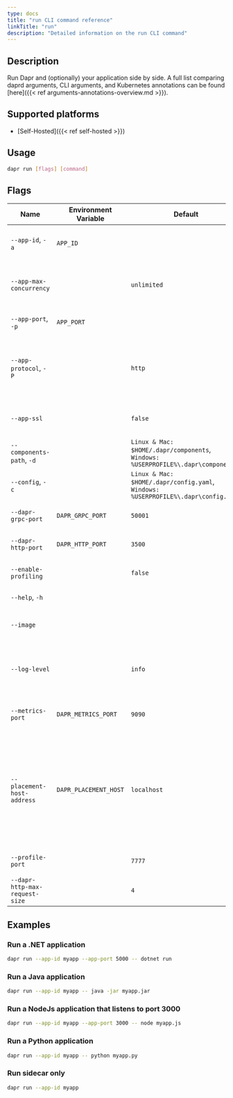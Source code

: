 ```yaml
---
type: docs
title: "run CLI command reference"
linkTitle: "run"
description: "Detailed information on the run CLI command"
---
```


## Description

Run Dapr and (optionally) your application side by side. A full list comparing daprd arguments, CLI arguments, and Kubernetes annotations can be found [here]({{< ref arguments-annotations-overview.md >}}).

## Supported platforms

- [Self-Hosted]({{< ref self-hosted >}})

## Usage

```bash
dapr run [flags] [command]
```

## Flags

| Name                           | Environment Variable  | Default                                                                            | Description                                                                                                                                                             |
| ------------------------------ | --------------------- | ---------------------------------------------------------------------------------- | ----------------------------------------------------------------------------------------------------------------------------------------------------------------------- |
| `--app-id`, `-a`               | `APP_ID`              |                                                                                    | The id for your application, used for service discovery                                                                                                                 |
| `--app-max-concurrency`        |                       | `unlimited`                                                                        | The concurrency level of the application, otherwise is unlimited                                                                                                        |
| `--app-port`, `-p`             | `APP_PORT`            |                                                                                    | The port your application is listening on                                                                                                                               |
| `--app-protocol`, `-P`         |                       | `http`                                                                             | The protocol (gRPC or HTTP) Dapr uses to talk to the application. Valid values are: `http` or `grpc`                                                                    |
| `--app-ssl`                    |                       | `false`                                                                            | Enable https when Dapr invokes the application                                                                                                                          |
| `--components-path`, `-d`      |                       | `Linux & Mac: $HOME/.dapr/components`, `Windows: %USERPROFILE%\.dapr\components`   | The path for components directory                                                                                                                                       |
| `--config`, `-c`               |                       | `Linux & Mac: $HOME/.dapr/config.yaml`, `Windows: %USERPROFILE%\.dapr\config.yaml` | Dapr configuration file                                                                                                                                                 |
| `--dapr-grpc-port`             | `DAPR_GRPC_PORT`      | `50001`                                                                            | The gRPC port for Dapr to listen on                                                                                                                                     |
| `--dapr-http-port`             | `DAPR_HTTP_PORT`      | `3500`                                                                             | The HTTP port for Dapr to listen on                                                                                                                                     |
| `--enable-profiling`           |                       | `false`                                                                            | Enable `pprof` profiling via an HTTP endpoint                                                                                                                           |
| `--help`, `-h`                 |                       |                                                                                    | Print this help message                                                                                                                                                 |
| `--image`                      |                       |                                                                                    | The image to build the code in. Input is: `repository/image`                                                                                                            |
| `--log-level`                  |                       | `info`                                                                             | The log verbosity. Valid values are: `debug`, `info`, `warn`, `error`, `fatal`, or `panic`                                                                              |
| `--metrics-port`               | `DAPR_METRICS_PORT`   | `9090`                                                                             | The port that Dapr sends its metrics information to                                                                                                                     |
| `--placement-host-address`     | `DAPR_PLACEMENT_HOST` | `localhost`                                                                        | The address of the placement service. Format is either `<hostname>` for default port (`6050` on Windows, `50005` on Linux/MacOS) or `<hostname>:<port>` for custom port |
| `--profile-port`               |                       | `7777`                                                                             | The port for the profile server to listen on                                                                                                                            |
| `--dapr-http-max-request-size` |                       | `4`                                                                                | Max size of request body in MB.                                                                                                                                         |

## Examples

### Run a .NET application

```bash
dapr run --app-id myapp --app-port 5000 -- dotnet run
```

### Run a Java application

```bash
dapr run --app-id myapp -- java -jar myapp.jar
```

### Run a NodeJs application that listens to port 3000

```bash
dapr run --app-id myapp --app-port 3000 -- node myapp.js
```

### Run a Python application

```bash
dapr run --app-id myapp -- python myapp.py
```

### Run sidecar only

```bash
dapr run --app-id myapp
```
